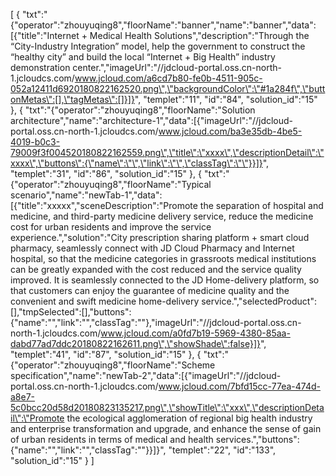 [
	{
		"txt":"{\"operator\":\"zhouyuqing8\",\"floorName\":\"banner\",\"name\":\"banner\",\"data\":[{\"title\":\"Internet + Medical Health Solutions\",\"description\":\"Through the “City-Industry Integration” model, help the government to construct the “healthy city” and build the local “Internet + Big Health” industry demonstration center.\",\"imageUrl\":\"//jdcloud-portal.oss.cn-north-1.jcloudcs.com/www.jcloud.com/a6cd7b80-fe0b-4511-905c-052a12411d6920180822162520.png\",\"backgroundColor\":\"#1a284f\",\"buttonMetas\":[],\"tagMetas\":[]}]}",
		"templet":"11",
		"id":"84",
		"solution_id":"15"
	},
	{
		"txt":"{\"operator\":\"zhouyuqing8\",\"floorName\":\"Solution architecture\",\"name\":\"architecture-1\",\"data\":[{\"imageUrl\":\"//jdcloud-portal.oss.cn-north-1.jcloudcs.com/www.jcloud.com/ba3e35db-4be5-4019-b0c3-79009f3f004520180822162559.png\",\"title\":\"xxxx\",\"descriptionDetail\":\"xxxx\",\"buttons\":{\"name\":\"\",\"link\":\"\",\"classTag\":\"\"}}]}",
		"templet":"31",
		"id":"86",
		"solution_id":"15"
	},
	{
		"txt":"{\"operator\":\"zhouyuqing8\",\"floorName\":\"Typical scenario\",\"name\":\"newTab-1\",\"data\":[{\"title\":\"xxxxx\",\"sceneDescription\":\"Promote the separation of hospital and medicine, and third-party medicine delivery service, reduce the medicine cost for urban residents and improve the service experience.\",\"solution\":\"City prescription sharing platform + smart cloud pharmacy, seamlessly connect with JD Cloud Pharmacy and Internet hospital, so that the medicine categories in grassroots medical institutions can be greatly expanded with the cost reduced and the service quality improved. It is seamlessly connected to the JD Home-delivery platform, so that customers can enjoy the guarantee of medicine quality and the convenient and swift medicine home-delivery service.\",\"selectedProduct\":[],\"tmpSelected\":[],\"buttons\":{\"name\":\"\",\"link\":\"\",\"classTag\":\"\"},\"imageUrl\":\"//jdcloud-portal.oss.cn-north-1.jcloudcs.com/www.jcloud.com/a0fd7b19-5969-4380-85aa-dabd77ad7ddc20180822162611.png\",\"showShade\":false}]}",
		"templet":"41",
		"id":"87",
		"solution_id":"15"
	},
	{
		"txt":"{\"operator\":\"zhouyuqing8\",\"floorName\":\"Scheme specification\",\"name\":\"newTab-2\",\"data\":[{\"imageUrl\":\"//jdcloud-portal.oss.cn-north-1.jcloudcs.com/www.jcloud.com/7bfd15cc-77ea-474d-a8e7-5c0bcc20d58d20180823135217.png\",\"showTitle\":\"xxx\",\"descriptionDetail\":\"Promote the ecological agglomeration of regional big health industry and enterprise transformation and upgrade, and enhance the sense of gain of urban residents in terms of medical and health services.\",\"buttons\":{\"name\":\"\",\"link\":\"\",\"classTag\":\"\"}}]}",
		"templet":"22",
		"id":"133",
		"solution_id":"15"
	}
]